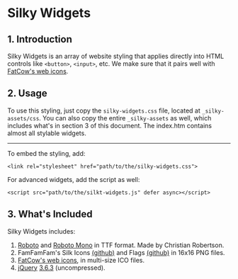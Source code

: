 Silky Widgets
=============

## 1. Introduction

Silky Widgets is an array of website styling that applies directly into HTML controls like ``<button>``, ``<input>``, etc.
We make sure that it pairs well with [FatCow's web icons](https://www.fatcow.com/free-icons).

## 2. Usage

To use this styling, just copy the ``silky-widgets.css`` file, located at ``_silky-assets/css``. You can also copy the entire ``_silky-assets`` as well, which includes what's in section 3 of this document. The index.htm contains almost all stylable widgets.

----------------------------------------------------------------------------------------------------

To embed the styling, add:
```
<link rel="stylesheet" href="path/to/the/silky-widgets.css">
```
For advanced widgets, add the script as well:
```
<script src="path/to/the/silkt-widgets.js" defer async></script>
```

## 3. What's Included

Silky Widgets includes:

1. [Roboto](https://fonts.google.com/specimen/Roboto?query=roboto) and [Roboto Mono](https://fonts.google.com/specimen/Roboto+Mono?query=roboto) in TTF format. Made by Christian Robertson.
2. FamFamFam's Silk Icons [(github)](https://github.com/legacy-icons/famfamfam-silk) and Flags [(github)](https://github.com/legacy-icons/famfamfam-flags) in 16x16 PNG files.
3. [FatCow's web icons](https://www.fatcow.com/free-icons), in multi-size ICO files.
4. [jQuery](https://www.jquery.com/) [3.6.3](https://code.jquery.com/jquery-3.6.3.js) (uncompressed).